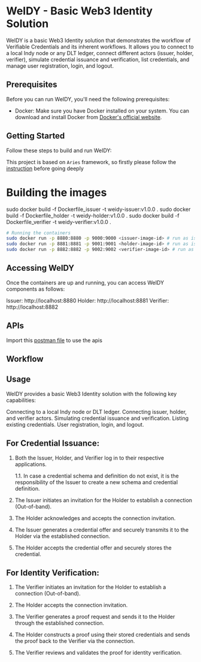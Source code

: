 # WeIDY - Basic Web3 Identity Solution

WeIDY is a basic Web3 Identity solution that demonstrates the workflow of Verifiable Credentials and its inherent workflows. It allows you to connect to a local Indy node or any DLT ledger, connect different actors (issuer, holder, verifier), simulate credential issuance and verification, list credentials, and manage user registration, login, and logout.

## Prerequisites

Before you can run WeIDY, you'll need the following prerequisites:

- Docker: Make sure you have Docker installed on your system. You can download and install Docker from [Docker's official website](https://www.docker.com/).

## Getting Started

Follow these steps to build and run WeIDY:

This project is based on `Aries` framework, so firstly please follow the [instruction](https://aries.js.org/guides/getting-started/installation) before going deeply


# Building the images
sudo docker build -f Dockerfile_issuer -t weidy-issuer:v1.0.0 .
sudo docker build -f Dockerfile_holder -t weidy-holder:v1.0.0 .
sudo docker build -f Dockerfile_verifier -t weidy-verifier:v1.0.0 .


```bash
# Running the containers
sudo docker run -p 8880:8880 -p 9000:9000 <issuer-image-id> # run as issuer
sudo docker run -p 8881:8881 -p 9001:9001 <holder-image-id> # run as issuer
sudo docker run -p 8882:8882 -p 9002:9002 <verifier-image-id> # run as issuer
```


## Accessing WeIDY
Once the containers are up and running, you can access WeIDY components as follows:

Issuer: http://localhost:8880
Holder: http://localhost:8881
Verifier: http://localhost:8882


## APIs

Import this [postman file](./weidycollection.json) to use the apis

## Workflow

## Usage
WeIDY provides a basic Web3 Identity solution with the following key capabilities:

Connecting to a local Indy node or DLT ledger.
Connecting issuer, holder, and verifier actors.
Simulating credential issuance and verification.
Listing existing credentials.
User registration, login, and logout.

## For Credential Issuance:

1. Both the Issuer, Holder, and Verifier log in to their respective applications.

    1.1. In case a credential schema and definition do not exist, it is the responsibility of the Issuer to create a new schema and credential definition.

2. The Issuer initiates an invitation for the Holder to establish a connection (Out-of-band).

3. The Holder acknowledges and accepts the connection invitation.

4. The Issuer generates a credential offer and securely transmits it to the Holder via the established connection.

5. The Holder accepts the credential offer and securely stores the credential.

## For Identity Verification:

1. The Verifier initiates an invitation for the Holder to establish a connection (Out-of-band).

2. The Holder accepts the connection invitation.

3. The Verifier generates a proof request and sends it to the Holder through the established connection.

4. The Holder constructs a proof using their stored credentials and sends the proof back to the Verifier via the connection.

5. The Verifier reviews and validates the proof for identity verification.